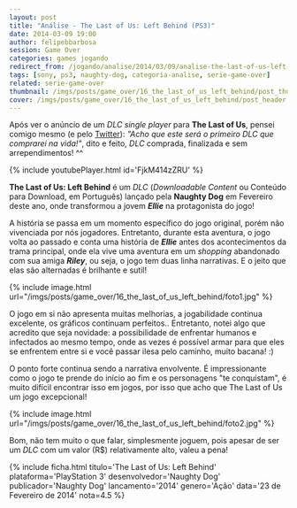 ```yaml
---
layout: post
title: "Análise - The Last of Us: Left Behind (PS3)"
date: 2014-03-09 19:00
author: felipebbarbosa
session: Game Over
categories: games jogando
redirect_from: /jogando/analise/2014/03/09/analise-the-last-of-us-left-behind-dlc-ps3.html
tags: [sony, ps3, naughty-dog, categoria-analise, serie-game-over]
related: serie-game-over
thumbnail: /imgs/posts/game_over/16_the_last_of_us_left_behind/post_thumbnail.jpg
cover: /imgs/posts/game_over/16_the_last_of_us_left_behind/post_header.jpg
---
```


Após ver o anúncio de um _DLC single player_ para **The Last of Us**, pensei comigo mesmo (e pelo [Twitter](https://twitter.com/felipebbarbosa/status/422834851637493760)): _"Acho que este será o primeiro DLC que comprarei na vida!"_, dito e feito, _DLC_ comprada, finalizada e sem arrependimentos! ^^

<!--more-->

{% include youtubePlayer.html id='FjkM414zZRU' %}

**The Last of Us: Left Behind** é um _DLC_ (_Downloadable Content_ ou Conteúdo para Download, em Português) lançado pela **Naughty Dog** em Fevereiro deste ano, onde transformou a jovem **_Ellie_** na protagonista do jogo!

A história se passa em um momento específico do jogo original, porém não vivenciada por nós jogadores. Entretanto, durante esta aventura, o jogo volta ao passado e conta uma história de **_Ellie_** antes dos acontecimentos da trama principal, onde ela vive uma aventura em um _shopping_ abandonado com sua amiga **_Riley_**, ou seja, o jogo tem duas linha narrativas. E o jeito que elas são alternadas é brilhante e sutil!

{% include image.html url="/imgs/posts/game_over/16_the_last_of_us_left_behind/foto1.jpg" %}

O jogo em si não apresenta muitas melhorias, a jogabilidade continua excelente, os gráficos continuam perfeitos.. Entretanto, notei algo que acredito que seja novidade: a possibilidade de enfrentar humanos e infectados ao mesmo tempo, onde as vezes é possível armar para que eles se enfrentem entre si e você passar ilesa pelo caminho, muito bacana! :)

O ponto forte continua sendo a narrativa envolvente. É impressionante como o jogo te prende do início ao fim e os personagens "te conquistam", é muito difícil encontrar isso em jogos, por isso que acho que The Last of Us um jogo excepcional!

{% include image.html url="/imgs/posts/game_over/16_the_last_of_us_left_behind/foto2.jpg" %}

Bom, não tem muito o que falar, simplesmente joguem, pois apesar de ser um _DLC_ com um valor (R\$) relativamente alto, valeu a pena!

{% include ficha.html
  titulo='The Last of Us: Left Behind'
  plataforma='PlayStation 3'
  desenvolvedor='Naughty Dog'
  publicador='Naughty Dog'
  lancamento='2014'
  genero='Ação'
  data='23 de Fevereiro de 2014'
  nota=4.5 %}
